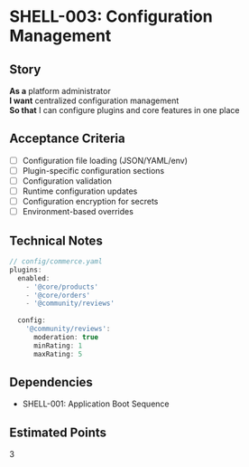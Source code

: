 # SHELL-003: Configuration Management

## Story
**As a** platform administrator  
**I want** centralized configuration management  
**So that** I can configure plugins and core features in one place

## Acceptance Criteria
- [ ] Configuration file loading (JSON/YAML/env)
- [ ] Plugin-specific configuration sections
- [ ] Configuration validation
- [ ] Runtime configuration updates
- [ ] Configuration encryption for secrets
- [ ] Environment-based overrides

## Technical Notes
```typescript
// config/commerce.yaml
plugins:
  enabled:
    - '@core/products'
    - '@core/orders'
    - '@community/reviews'
  
  config:
    '@community/reviews':
      moderation: true
      minRating: 1
      maxRating: 5
```

## Dependencies
- SHELL-001: Application Boot Sequence

## Estimated Points
3